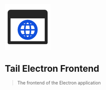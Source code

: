 
![Tail Electron Frontend](../logo.png)

# Tail Electron Frontend

> The frontend of the Electron application
